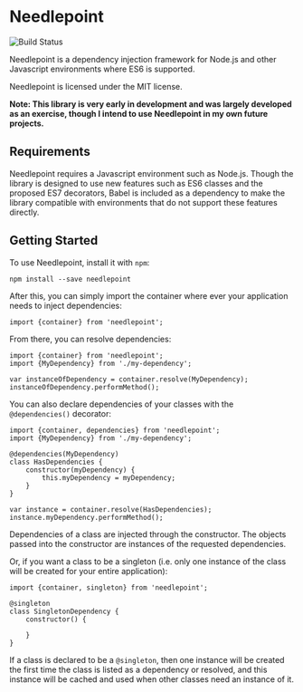 # Needlepoint

![Build Status](https://travis-ci.org/andrewmunsell/needlepoint.svg)

Needlepoint is a dependency injection framework for Node.js and other Javascript
environments where ES6 is supported.

Needlepoint is licensed under the MIT license.

**Note: This library is very early in development and was largely developed as
an exercise, though I intend to use Needlepoint in my own future projects.**

## Requirements

Needlepoint requires a Javascript environment such as Node.js. Though
the library is designed to use new features such as ES6 classes and the proposed
ES7 decorators, Babel is included as a dependency to make the library compatible
with environments that do not support these features directly.

## Getting Started

To use Needlepoint, install it with `npm`:

```
npm install --save needlepoint
```

After this, you can simply import the container where ever your application
needs to inject dependencies:

```
import {container} from 'needlepoint';
```

From there, you can resolve dependencies:

```
import {container} from 'needlepoint';
import {MyDependency} from './my-dependency';

var instanceOfDependency = container.resolve(MyDependency);
instanceOfDependency.performMethod();
```

You can also declare dependencies of your classes with the `@dependencies()`
decorator:

```
import {container, dependencies} from 'needlepoint';
import {MyDependency} from './my-dependency';

@dependencies(MyDependency)
class HasDependencies {
    constructor(myDependency) {
        this.myDependency = myDependency;
    }
}

var instance = container.resolve(HasDependencies);
instance.myDependency.performMethod();
```

Dependencies of a class are injected through the constructor. The objects passed
into the constructor are instances of the requested dependencies.

Or, if you want a class to be a singleton (i.e. only one instance of the class
will be created for your entire application):

```
import {container, singleton} from 'needlepoint';

@singleton
class SingletonDependency {
    constructor() {

    }
}
```

If a class is declared to be a `@singleton`, then one instance will be created
the first time the class is listed as a dependency or resolved, and this
instance will be cached and used when other classes need an instance of it.
